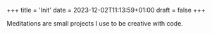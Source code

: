 +++
title = 'Init'
date = 2023-12-02T11:13:59+01:00
draft = false
+++

Meditations are small projects I use to be creative with code. 
